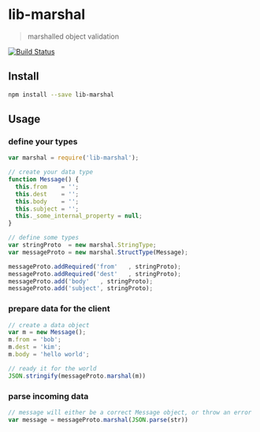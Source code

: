 # lib-marshal

> marshalled object validation

[![Build Status](https://travis-ci.org/groundwater/node-lib-marshal.svg?branch=master)](https://travis-ci.org/groundwater/node-lib-marshal)

## Install

```bash
npm install --save lib-marshal
```

## Usage

### define your types

```javascript
var marshal = require('lib-marshal');

// create your data type
function Message() {
  this.from    = '';
  this.dest    = '';
  this.body    = '';
  this.subject = '';
  this._some_internal_property = null;
}

// define some types
var stringProto  = new marshal.StringType;
var messageProto = new marshal.StructType(Message);

messageProto.addRequired('from'   , stringProto);
messageProto.addRequired('dest'   , stringProto);
messageProto.add('body'   , stringProto);
messageProto.add('subject', stringProto);
```

### prepare data for the client

```javascript
// create a data object
var m = new Message();
m.from = 'bob';
m.dest = 'kim';
m.body = 'hello world';

// ready it for the world
JSON.stringify(messageProto.marshal(m))
```

### parse incoming data

```javascript
// message will either be a correct Message object, or throw an error
var message = messageProto.marshal(JSON.parse(str))
```
